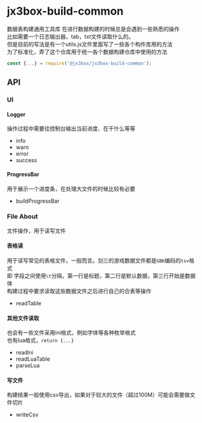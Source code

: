 # jx3box-build-common  

数据表构建通用工具库
在进行数据构建的时候总是会遇到一些熟悉的操作  
比如需要一个日志输出器，tab，txt文件读取什么的。  
但是目前的写法是有一个utils.js文件里面写了一些各个构件库用的方法  
为了标准化，弄了这个仓库用于统一各个数据构建仓库中使用的方法  

```js
const {...} = require('@jx3box/jx3box-build-common');
```

## API

### UI

#### Logger

操作过程中需要往控制台输出当前进度、在干什么等等

- info
- warn
- error
- success

#### ProgressBar

用于展示一个进度条，在处理大文件的时候比较有必要  

- buildProgressBar

### File About

文件操作，用于读写文件  

#### 表格读

用于读写常见的表格文件，一般而言。剑三的游戏数据文件都是`GBK`编码的`tsv`格式  
即 字段之间使用`\t`分隔，第一行是标题，第二行是默认数据，第三行开始是数据体  
构建过程中要求读取这些数据文件之后进行自己的合表等操作  

- readTable

#### 其他文件读取

也会有一些文件采用ini格式，例如字体等各种枚举格式  
也有lua格式，`return {...}`

- readIni
- readLuaTable
- parseLua

#### 写文件

构建结果一般使用csv导出，如果对于较大的文件（超过100M）可能会需要做文件切片

- writeCsv
